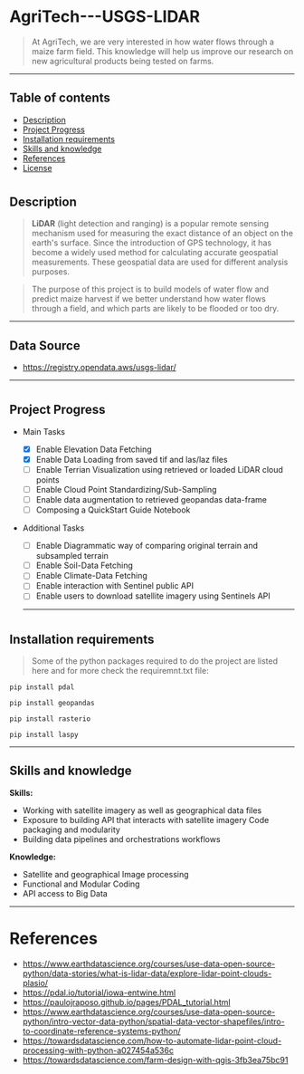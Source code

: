 # AgriTech---USGS-LIDAR


> At AgriTech, we are very interested in how water flows through a maize farm field. This knowledge will help us improve our research on new agricultural products being tested on farms.

---

## Table of contents

* [Description](#description)
* [Project Progress](#progress)
* [Installation requirements](#install)
* [Skills and knowledge](#hint)
* [References](#refs)
* [License](#license)

# <a name='description'></a>
## Description
> **LiDAR** (light detection and ranging) is a popular remote sensing mechanism used for measuring the exact distance of an object on the earth's surface. Since the introduction of GPS technology, it has become a widely used method for calculating accurate geospatial measurements. These geospatial data are used for different analysis purposes.

> The purpose of this project is to build models of water flow and predict maize harvest if we better understand how water flows through a field, and which parts are likely to be flooded or too dry. 

---

## Data Source 
- https://registry.opendata.aws/usgs-lidar/

---

# <a name='progress'></a>

## Project Progress

* Main Tasks
  - [x] Enable Elevation Data Fetching
  - [x] Enable Data Loading from saved tif and las/laz files
  - [ ] Enable Terrian Visualization using retrieved or loaded LiDAR cloud points
  - [ ] Enable Cloud Point Standardizing/Sub-Sampling
  - [ ] Enable data augmentation to retrieved geopandas data-frame
  - [ ] Composing a QuickStart Guide Notebook

* Additional Tasks
  - [ ] Enable Diagrammatic way of comparing original terrain and subsampled terrain
  - [ ] Enable Soil-Data Fetching
  - [ ] Enable Climate-Data Fetching
  - [ ] Enable interaction with Sentinel public API
  - [ ] Enable users to download satellite imagery using Sentinels API

  ---

  # <a name='install'></a> 
## Installation requirements

  >Some of the python packages required to do the project are listed here and for more check the requiremnt.txt file:
  ```
pip install pdal

pip install geopandas

pip install rasterio

pip install laspy

```
---


<a name='hint'></a>

## Skills and knowledge

**Skills:**

- Working with satellite imagery as well as geographical data files
- Exposure to building API that interacts with satellite imagery
Code packaging and modularity
- Building data pipelines and orchestrations workflows

**Knowledge:**
- Satellite and geographical Image processing 
- Functional and Modular Coding
- API access to Big Data
 
---


# <a name='refs'></a>References
- https://www.earthdatascience.org/courses/use-data-open-source-python/data-stories/what-is-lidar-data/explore-lidar-point-clouds-plasio/
- https://pdal.io/tutorial/iowa-entwine.html
- https://paulojraposo.github.io/pages/PDAL_tutorial.html
- https://www.earthdatascience.org/courses/use-data-open-source-python/intro-vector-data-python/spatial-data-vector-shapefiles/intro-to-coordinate-reference-systems-python/
- https://towardsdatascience.com/how-to-automate-lidar-point-cloud-processing-with-python-a027454a536c
- https://towardsdatascience.com/farm-design-with-qgis-3fb3ea75bc91




